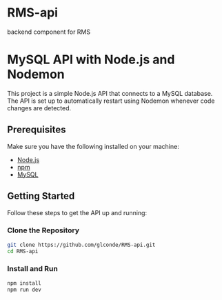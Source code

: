 # RMS-api

backend component for RMS

# MySQL API with Node.js and Nodemon

This project is a simple Node.js API that connects to a MySQL database. The API is set up to automatically restart using Nodemon whenever code changes are detected.

## Prerequisites

Make sure you have the following installed on your machine:

- [Node.js](https://nodejs.org/)
- [npm](https://www.npmjs.com/)
- [MySQL](https://www.mysql.com/)

## Getting Started

Follow these steps to get the API up and running:

### Clone the Repository

```bash
git clone https://github.com/glconde/RMS-api.git
cd RMS-api
```

### Install and Run

```bash
npm install
npm run dev
```
